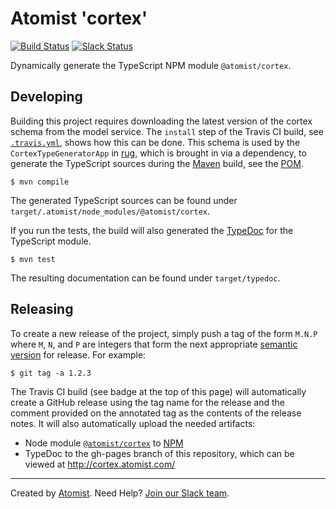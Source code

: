 # Atomist 'cortex'

[![Build Status](https://travis-ci.org/atomist/cortex.svg?branch=master)](https://travis-ci.org/atomist/cortex)
[![Slack Status](https://join.atomist.com/badge.svg)](https://join.atomist.com)

Dynamically generate the TypeScript NPM module `@atomist/cortex`.

## Developing

Building this project requires downloading the latest version of the
cortex schema from the model service.  The `install` step of the
Travis CI build, see [`.travis.yml`][travis-yml], shows how this can
be done.  This schema is used by the `CortexTypeGeneratorApp`
in [rug][], which is brought in via a dependency, to generate the
TypeScript sources during the [Maven][maven] build, see
the [POM][pom].

```
$ mvn compile
```

The generated TypeScript sources can be found under
`target/.atomist/node_modules/@atomist/cortex`.

[travis-yml]: .travis.yml
[rug]: https://github.com/atomist/rug
[maven]: https://maven.apache.org/
[pom]: pom.xml

If you run the tests, the build will also generated
the [TypeDoc][typedoc] for the TypeScript module.

```
$ mvn test
```

The resulting documentation can be found under `target/typedoc`.

[typedoc]: http://typedoc.org/

## Releasing

To create a new release of the project, simply push a tag of the form
`M.N.P` where `M`, `N`, and `P` are integers that form the next
appropriate [semantic version][semver] for release.  For example:

```
$ git tag -a 1.2.3
```

The Travis CI build (see badge at the top of this page) will
automatically create a GitHub release using the tag name for the
release and the comment provided on the annotated tag as the contents
of the release notes.  It will also automatically upload the needed
artifacts:

-   Node module [`@atomist/cortex`][cortex-npm] to [NPM][npm]
-   TypeDoc to the gh-pages branch of this repository, which can be
    viewed at http://cortex.atomist.com/

[semver]: http://semver.org
[cortex-npm]: https://www.npmjs.com/package/@atomist/cortex
[npm]: https://www.npmjs.com/

---
Created by [Atomist][atomist].
Need Help?  [Join our Slack team][slack].

[atomist]: https://www.atomist.com/
[slack]: https://join.atomist.com/

